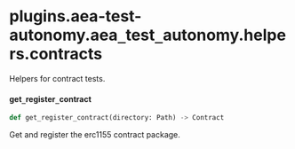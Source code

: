 <a id="plugins.aea-test-autonomy.aea_test_autonomy.helpers.contracts"></a>

# plugins.aea-test-autonomy.aea`_`test`_`autonomy.helpers.contracts

Helpers for contract tests.

<a id="plugins.aea-test-autonomy.aea_test_autonomy.helpers.contracts.get_register_contract"></a>

#### get`_`register`_`contract

```python
def get_register_contract(directory: Path) -> Contract
```

Get and register the erc1155 contract package.

